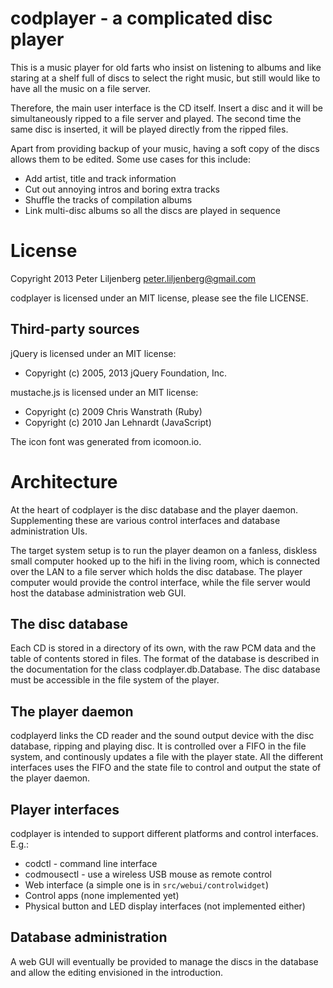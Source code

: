 codplayer - a complicated disc player
=====================================

This is a music player for old farts who insist on listening to albums
and like staring at a shelf full of discs to select the right music,
but still would like to have all the music on a file server.

Therefore, the main user interface is the CD itself.  Insert a disc
and it will be simultaneously ripped to a file server and played.  The
second time the same disc is inserted, it will be played directly from
the ripped files.

Apart from providing backup of your music, having a soft copy of the
discs allows them to be edited.  Some use cases for this include:

* Add artist, title and track information
* Cut out annoying intros and boring extra tracks
* Shuffle the tracks of compilation albums
* Link multi-disc albums so all the discs are played in sequence


License
=======

Copyright 2013 Peter Liljenberg <peter.liljenberg@gmail.com>

codplayer is licensed under an MIT license, please see the file
LICENSE.


Third-party sources
------------------

jQuery is licensed under an MIT license:
* Copyright (c) 2005, 2013 jQuery Foundation, Inc.

mustache.js is licensed under an MIT license:
* Copyright (c) 2009 Chris Wanstrath (Ruby)
* Copyright (c) 2010 Jan Lehnardt (JavaScript)

The icon font was generated from icomoon.io.


Architecture
============

At the heart of codplayer is the disc database and the player daemon.
Supplementing these are various control interfaces and database
administration UIs.

The target system setup is to run the player deamon on a fanless,
diskless small computer hooked up to the hifi in the living room,
which is connected over the LAN to a file server which holds the disc
database.  The player computer would provide the control interface,
while the file server would host the database administration web GUI.


The disc database
-----------------

Each CD is stored in a directory of its own, with the raw PCM data and
the table of contents stored in files.  The format of the database is
described in the documentation for the class codplayer.db.Database.
The disc database must be accessible in the file system of the player.


The player daemon
-----------------

codplayerd links the CD reader and the sound output device with the
disc database, ripping and playing disc.  It is controlled over a FIFO
in the file system, and continously updates a file with the player
state.  All the different interfaces uses the FIFO and the state file
to control and output the state of the player daemon.


Player interfaces
-----------------

codplayer is intended to support different platforms and control
interfaces.  E.g.:

* codctl - command line interface
* codmousectl - use a wireless USB mouse as remote control
* Web interface (a simple one is in `src/webui/controlwidget`)
* Control apps (none implemented yet)
* Physical button and LED display interfaces (not implemented either)


Database administration
-----------------------

A web GUI will eventually be provided to manage the discs in the
database and allow the editing envisioned in the introduction.
